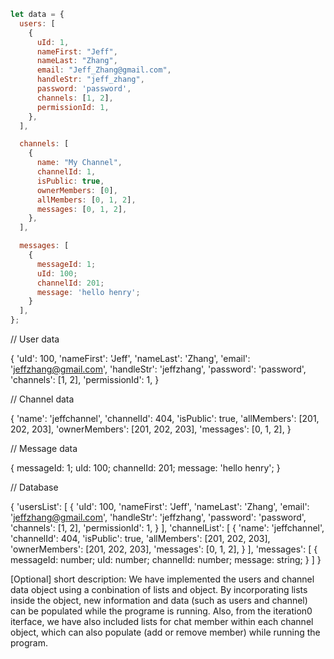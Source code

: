 ```javascript
let data = {
  users: [
    {
      uId: 1,
      nameFirst: "Jeff",
      nameLast: "Zhang",
      email: "Jeff_Zhang@gmail.com",
      handleStr: "jeff_zhang",
      password: 'password',
      channels: [1, 2],
      permissionId: 1,
    },
  ],

  channels: [
    {
      name: "My Channel",
      channelId: 1,
      isPublic: true,
      ownerMembers: [0],
      allMembers: [0, 1, 2],
      messages: [0, 1, 2],
    },
  ],

  messages: [
    {
      messageId: 1;
      uId: 100;
      channelId: 201;
      message: 'hello henry';
    }
  ],
};
```

// User data

{
'uId': 100,
'nameFirst': 'Jeff',
'nameLast': 'Zhang',
'email': 'jeffzhang@gmail.com',
'handleStr': 'jeffzhang',
'password': 'password',
'channels': [1, 2],
'permissionId': 1,
}

// Channel data

{
'name': 'jeffchannel',
'channelId': 404,
'isPublic': true,
'allMembers': [201, 202, 203],
'ownerMembers': [201, 202, 203],
'messages': [0, 1, 2],
}

// Message data

{
messageId: 1;
uId: 100;
channelId: 201;
message: 'hello henry';
}

// Database

{
'usersList': [
{
'uId': 100,
'nameFirst': 'Jeff',
'nameLast': 'Zhang',
'email': 'jeffzhang@gmail.com',
'handleStr': 'jeffzhang',
'password': 'password',
'channels': [1, 2],
'permissionId': 1,
}
],
'channelList': [
{
'name': 'jeffchannel',
'channelId': 404,
'isPublic': true,
'allMembers': [201, 202, 203],
'ownerMembers': [201, 202, 203],
'messages': [0, 1, 2],
}
],
'messages': [
{
messageId: number;
uId: number;
channelId: number;
message: string;
}
]
}

[Optional] short description: We have implemented the users and channel data object using a conbination of lists and object. By incorporating lists inside the object, new information and data (such as users and channel) can be populated while the programe is running. Also, from the iteration0 iterface, we have also included lists for chat member within each channel object, which can also populate (add or remove member) while running the program.
